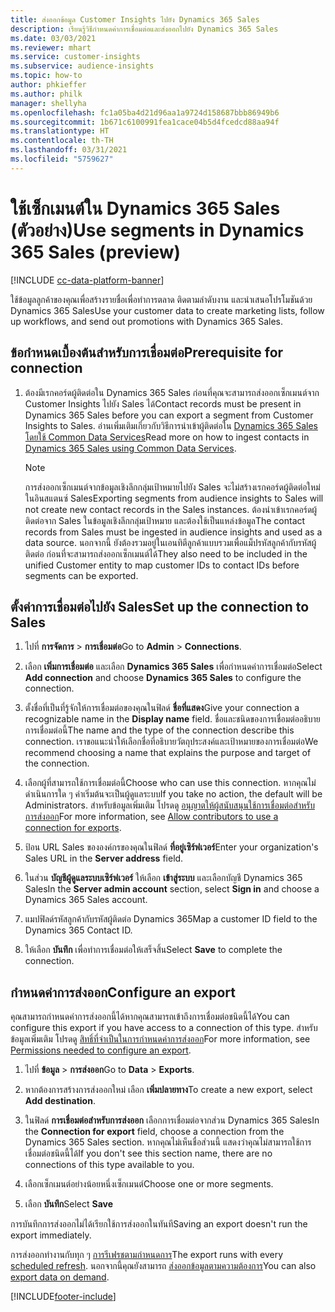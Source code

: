 ```yaml
---
title: ส่งออกข้อมูล Customer Insights ไปยัง Dynamics 365 Sales
description: เรียนรู้วิธีกำหนดค่าการเชื่อมต่อและส่งออกไปยัง Dynamics 365 Sales
ms.date: 03/03/2021
ms.reviewer: mhart
ms.service: customer-insights
ms.subservice: audience-insights
ms.topic: how-to
author: phkieffer
ms.author: philk
manager: shellyha
ms.openlocfilehash: fc1a05ba4d21d96aa1a9724d158687bbb86949b6
ms.sourcegitcommit: 1b671c6100991fea1cace04b5d4fcedcd88aa94f
ms.translationtype: HT
ms.contentlocale: th-TH
ms.lasthandoff: 03/31/2021
ms.locfileid: "5759627"
---
```

# <a name="use-segments-in-dynamics-365-sales-preview"></a><span data-ttu-id="729c4-103">ใช้เซ็กเมนต์ใน Dynamics 365 Sales (ตัวอย่าง)</span><span class="sxs-lookup"><span data-stu-id="729c4-103">Use segments in Dynamics 365 Sales (preview)</span></span>

[!INCLUDE [cc-data-platform-banner](../includes/cc-data-platform-banner.md)]

<span data-ttu-id="729c4-104">ใช้ข้อมูลลูกค้าของคุณเพื่อสร้างรายชื่อเพื่อทำการตลาด ติดตามลำดับงาน และนำเสนอโปรโมชันด้วย Dynamics 365 Sales</span><span class="sxs-lookup"><span data-stu-id="729c4-104">Use your customer data to create marketing lists, follow up workflows, and send out promotions with Dynamics 365 Sales.</span></span>

## <a name="prerequisite-for-connection"></a><span data-ttu-id="729c4-105">ข้อกำหนดเบื้องต้นสำหรับการเชื่อมต่อ</span><span class="sxs-lookup"><span data-stu-id="729c4-105">Prerequisite for connection</span></span>

1. <span data-ttu-id="729c4-106">ต้องมีเรกคอร์ดผู้ติดต่อใน Dynamics 365 Sales ก่อนที่คุณจะสามารถส่งออกเซ็กเมนต์จาก Customer Insights ไปยัง Sales ได้</span><span class="sxs-lookup"><span data-stu-id="729c4-106">Contact records must be present in Dynamics 365 Sales before you can export a segment from Customer Insights to Sales.</span></span> <span data-ttu-id="729c4-107">อ่านเพิ่มเติมเกี่ยวกับวิธีการนำเข้าผู้ติดต่อใน [Dynamics 365 Sales โดยใช้ Common Data Services](connect-power-query.md)</span><span class="sxs-lookup"><span data-stu-id="729c4-107">Read more on how to ingest contacts in [Dynamics 365 Sales using Common Data Services](connect-power-query.md).</span></span>

   > [!NOTE]
   > <span data-ttu-id="729c4-108">การส่งออกเซ็กเมนต์จากข้อมูลเชิงลึกกลุ่มเป้าหมายไปยัง Sales จะไม่สร้างเรกคอร์ดผู้ติดต่อใหม่ในอินสแตนซ์ Sales</span><span class="sxs-lookup"><span data-stu-id="729c4-108">Exporting segments from audience insights to Sales will not create new contact records in the Sales instances.</span></span> <span data-ttu-id="729c4-109">ต้องนำเข้าเรกคอร์ดผู้ติดต่อจาก Sales ในข้อมูลเชิงลึกกลุ่มเป้าหมาย และต้องใช้เป็นแหล่งข้อมูล</span><span class="sxs-lookup"><span data-stu-id="729c4-109">The contact records from Sales must be ingested in audience insights and used as a data source.</span></span> <span data-ttu-id="729c4-110">นอกจากนี้ ยังต้องรวมอยู่ในเอนทิตีลูกค้าแบบรวมเพื่อแม็ปรหัสลูกค้ากับรหัสผู้ติดต่อ ก่อนที่จะสามารถส่งออกเซ็กเมนต์ได้</span><span class="sxs-lookup"><span data-stu-id="729c4-110">They also need to be included in the unified Customer entity to map customer IDs to contact IDs before segments can be exported.</span></span>

## <a name="set-up-the-connection-to-sales"></a><span data-ttu-id="729c4-111">ตั้งค่าการเชื่อมต่อไปยัง Sales</span><span class="sxs-lookup"><span data-stu-id="729c4-111">Set up the connection to Sales</span></span>

1. <span data-ttu-id="729c4-112">ไปที่ **การจัดการ** > **การเชื่อมต่อ**</span><span class="sxs-lookup"><span data-stu-id="729c4-112">Go to **Admin** > **Connections**.</span></span>

1. <span data-ttu-id="729c4-113">เลือก **เพิ่มการเชื่อมต่อ** และเลือก **Dynamics 365 Sales** เพื่อกำหนดค่าการเชื่อมต่อ</span><span class="sxs-lookup"><span data-stu-id="729c4-113">Select **Add connection** and choose **Dynamics 365 Sales** to configure the connection.</span></span>

1. <span data-ttu-id="729c4-114">ตั้งชื่อที่เป็นที่รู้จักให้การเชื่อมต่อของคุณในฟิลด์ **ชื่อที่แสดง**</span><span class="sxs-lookup"><span data-stu-id="729c4-114">Give your connection a recognizable name in the **Display name** field.</span></span> <span data-ttu-id="729c4-115">ชื่อและชนิดของการเชื่อมต่ออธิบายการเชื่อมต่อนี้</span><span class="sxs-lookup"><span data-stu-id="729c4-115">The name and the type of the connection describe this connection.</span></span> <span data-ttu-id="729c4-116">เราขอแนะนำให้เลือกชื่อที่อธิบายวัตถุประสงค์และเป้าหมายของการเชื่อมต่อ</span><span class="sxs-lookup"><span data-stu-id="729c4-116">We recommend choosing a name that explains the purpose and target of the connection.</span></span>

1. <span data-ttu-id="729c4-117">เลือกผู้ที่สามารถใช้การเชื่อมต่อนี้</span><span class="sxs-lookup"><span data-stu-id="729c4-117">Choose who can use this connection.</span></span> <span data-ttu-id="729c4-118">หากคุณไม่ดำเนินการใด ๆ ค่าเริ่มต้นจะเป็นผู้ดูแลระบบ</span><span class="sxs-lookup"><span data-stu-id="729c4-118">If you take no action, the default will be Administrators.</span></span> <span data-ttu-id="729c4-119">สำหรับข้อมูลเพิ่มเติม โปรดดู [อนุญาตให้ผู้สนับสนุนใช้การเชื่อมต่อสำหรับการส่งออก](connections.md#allow-contributors-to-use-a-connection-for-exports)</span><span class="sxs-lookup"><span data-stu-id="729c4-119">For more information, see [Allow contributors to use a connection for exports](connections.md#allow-contributors-to-use-a-connection-for-exports).</span></span>

1. <span data-ttu-id="729c4-120">ป้อน URL Sales ขององค์กรของคุณในฟิลด์ **ที่อยู่เซิร์ฟเวอร์**</span><span class="sxs-lookup"><span data-stu-id="729c4-120">Enter your organization's Sales URL in the **Server address** field.</span></span>

1. <span data-ttu-id="729c4-121">ในส่วน **บัญชีผู้ดูแลระบบเซิร์ฟเวอร์** ให้เลือก **เข้าสู่ระบบ** และเลือกบัญชี Dynamics 365 Sales</span><span class="sxs-lookup"><span data-stu-id="729c4-121">In the **Server admin account** section, select **Sign in** and choose a Dynamics 365 Sales account.</span></span>

1. <span data-ttu-id="729c4-122">แมปฟิลด์รหัสลูกค้ากับรหัสผู้ติดต่อ Dynamics 365</span><span class="sxs-lookup"><span data-stu-id="729c4-122">Map a customer ID field to the Dynamics 365 Contact ID.</span></span>

1. <span data-ttu-id="729c4-123">ให้เลือก **บันทึก** เพื่อทำการเชื่อมต่อให้เสร็จสิ้น</span><span class="sxs-lookup"><span data-stu-id="729c4-123">Select **Save** to complete the connection.</span></span> 

## <a name="configure-an-export"></a><span data-ttu-id="729c4-124">กำหนดค่าการส่งออก</span><span class="sxs-lookup"><span data-stu-id="729c4-124">Configure an export</span></span>

<span data-ttu-id="729c4-125">คุณสามารถกำหนดค่าการส่งออกนี้ได้หากคุณสามารถเข้าถึงการเชื่อมต่อชนิดนี้ได้</span><span class="sxs-lookup"><span data-stu-id="729c4-125">You can configure this export if you have access to a connection of this type.</span></span> <span data-ttu-id="729c4-126">สำหรับข้อมูลเพิ่มเติม โปรดดู [สิทธิ์ที่จำเป็นในการกำหนดค่าการส่งออก](export-destinations.md#set-up-a-new-export)</span><span class="sxs-lookup"><span data-stu-id="729c4-126">For more information, see [Permissions needed to configure an export](export-destinations.md#set-up-a-new-export).</span></span>

1. <span data-ttu-id="729c4-127">ไปที่ **ข้อมูล** > **การส่งออก**</span><span class="sxs-lookup"><span data-stu-id="729c4-127">Go to **Data** > **Exports**.</span></span>

1. <span data-ttu-id="729c4-128">หากต้องการสร้างการส่งออกใหม่ เลือก **เพิ่มปลายทาง**</span><span class="sxs-lookup"><span data-stu-id="729c4-128">To create a new export, select **Add destination**.</span></span>

1. <span data-ttu-id="729c4-129">ในฟิลด์ **การเชื่อมต่อสำหรับการส่งออก** เลือกการเชื่อมต่อจากส่วน Dynamics 365 Sales</span><span class="sxs-lookup"><span data-stu-id="729c4-129">In the **Connection for export** field, choose a connection from the Dynamics 365 Sales section.</span></span> <span data-ttu-id="729c4-130">หากคุณไม่เห็นชื่อส่วนนี้ แสดงว่าคุณไม่สามารถใช้การเชื่อมต่อชนิดนี้ได้</span><span class="sxs-lookup"><span data-stu-id="729c4-130">If you don't see this section name, there are no connections of this type available to you.</span></span>

1. <span data-ttu-id="729c4-131">เลือกเซ็กเมนต์อย่างน้อยหนึ่งเซ็กเมนต์</span><span class="sxs-lookup"><span data-stu-id="729c4-131">Choose one or more segments.</span></span>

1. <span data-ttu-id="729c4-132">เลือก **บันทึก**</span><span class="sxs-lookup"><span data-stu-id="729c4-132">Select **Save**</span></span>

<span data-ttu-id="729c4-133">การบันทึกการส่งออกไม่ได้เรียกใช้การส่งออกในทันที</span><span class="sxs-lookup"><span data-stu-id="729c4-133">Saving an export doesn't run the export immediately.</span></span>

<span data-ttu-id="729c4-134">การส่งออกทำงานกับทุก ๆ [การรีเฟรชตามกำหนดการ](system.md#schedule-tab)</span><span class="sxs-lookup"><span data-stu-id="729c4-134">The export runs with every [scheduled refresh](system.md#schedule-tab).</span></span> <span data-ttu-id="729c4-135">นอกจากนี้คุณยังสามารถ [ส่งออกข้อมูลตามความต้องการ](export-destinations.md#run-exports-on-demand)</span><span class="sxs-lookup"><span data-stu-id="729c4-135">You can also [export data on demand](export-destinations.md#run-exports-on-demand).</span></span> 

[!INCLUDE[footer-include](../includes/footer-banner.md)]
